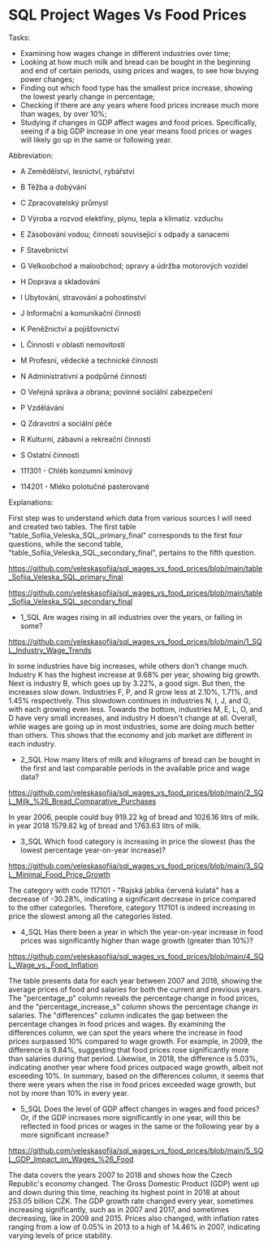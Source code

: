 # SQL Project Wages Vs Food Prices 

Tasks:

- Examining how wages change in different industries over time;
- Looking at how much milk and bread can be bought in the beginning and end of certain periods, using prices and wages, to see how buying power changes;
- Finding out which food type has the smallest price increase, showing the lowest yearly change in percentage;
- Checking if there are any years where food prices increase much more than wages, by over 10%;
- Studying if changes in GDP affect wages and food prices. Specifically, seeing if a big GDP increase in one year means food prices or wages will likely go up in the same or following year.

Abbreviation:

- A	Zemědělství, lesnictví, rybářství
- B	Těžba a dobývání
- C	Zpracovatelský průmysl
- D	Výroba a rozvod elektřiny, plynu, tepla a klimatiz. vzduchu
- E	Zásobování vodou; činnosti související s odpady a sanacemi
- F	Stavebnictví
- G	Velkoobchod a maloobchod; opravy a údržba motorových vozidel
- H	Doprava a skladování
- I	Ubytování, stravování a pohostinství
- J	Informační a komunikační činnosti
- K	Peněžnictví a pojišťovnictví
- L	Činnosti v oblasti nemovitostí
- M	Profesní, vědecké a technické činnosti
- N	Administrativní a podpůrné činnosti
- O	Veřejná správa a obrana; povinné sociální zabezpečení
- P	Vzdělávání
- Q	Zdravotní a sociální péče
- R	Kulturní, zábavní a rekreační činnosti
- S	Ostatní činnosti


- 111301 - Chléb konzumní kmínový
- 114201 - Mléko polotučné pasterované
  
Explanations:

First step was to understand which data from various sources I will need and created two tables. The first table "table_Sofiia_Veleska_SQL_primary_final" corresponds to the first four questions, while the second table, "table_Sofiia_Veleska_SQL_secondary_final", pertains to the fifth question.

https://github.com/veleskasofiia/sql_wages_vs_food_prices/blob/main/table_Sofiia_Veleska_SQL_primary_final

https://github.com/veleskasofiia/sql_wages_vs_food_prices/blob/main/table_Sofiia_Veleska_SQL_secondary_final

- 1_SQL Are wages rising in all industries over the years, or falling in some?

https://github.com/veleskasofiia/sql_wages_vs_food_prices/blob/main/1_SQL_Industry_Wage_Trends

In some industries have big increases, while others don't change much. Industry K has the highest increase at 9.68% per year, showing big growth. Next is industry B, which goes up by 3.22%, a good sign. But then, the increases slow down. Industries F, P, and R grow less at 2.10%, 1.71%, and 1.45% respectively. This slowdown continues in industries N, I, J, and G, with each growing even less. Towards the bottom, industries M, E, L, O, and D have very small increases, and industry H doesn't change at all. Overall, while wages are going up in most industries, some are doing much better than others. This shows that the economy and job market are different in each industry.

- 2_SQL How many liters of milk and kilograms of bread can be bought in the first and last comparable periods in the available price and wage data?

https://github.com/veleskasofiia/sql_wages_vs_food_prices/blob/main/2_SQL_Milk_%26_Bread_Comparative_Purchases

In year 2006, people could buy 919.22 kg of bread and 1026.16 litrs of milk. in year 2018 1579.82 kg of bread and 1763.63 litrs of milk. 

- 3_SQL Which food category is increasing in price the slowest (has the lowest percentage year-on-year increase)?

https://github.com/veleskasofiia/sql_wages_vs_food_prices/blob/main/3_SQL_Minimal_Food_Price_Growth

The category with code 117101 - "Rajská jablka červená kulatá" has a decrease of -30.28%, indicating a significant decrease in price compared to the other categories. Therefore, category 117101 is indeed increasing in price the slowest among all the categories listed.

- 4_SQL Has there been a year in which the year-on-year increase in food prices was significantly higher than wage growth (greater than 10%)?

https://github.com/veleskasofiia/sql_wages_vs_food_prices/blob/main/4_SQL_Wage_vs._Food_Inflation

The table presents data for each year between 2007 and 2018, showing the average prices of food and salaries for both the current and previous years. The "percentage_p" column reveals the percentage change in food prices, and the "percentage_increase_s" column shows the percentage change in salaries. The "differences" column indicates the gap between the percentage changes in food prices and wages.
By examining the differences column, we can spot the years where the increase in food prices surpassed 10% compared to wage growth. For example, in 2009, the difference is 9.84%, suggesting that food prices rose significantly more than salaries during that period. Likewise, in 2018, the difference is 5.03%, indicating another year where food prices outpaced wage growth, albeit not exceeding 10%.
In summary, based on the differences column, it seems that there were years when the rise in food prices exceeded wage growth, but not by more than 10% in every year.

- 5_SQL Does the level of GDP affect changes in wages and food prices? Or, if the GDP increases more significantly in one year, will this be reflected in food prices or wages in the same or the following year by a more significant increase?

https://github.com/veleskasofiia/sql_wages_vs_food_prices/blob/main/5_SQL_GDP_Impact_on_Wages_%26_Food

The data covers the years 2007 to 2018 and shows how the Czech Republic's economy changed. The Gross Domestic Product (GDP) went up and down during this time, reaching its highest point in 2018 at about 253.05 billion CZK. The GDP growth rate changed every year, sometimes increasing significantly, such as in 2007 and 2017, and sometimes decreasing, like in 2009 and 2015. Prices also changed, with inflation rates ranging from a low of 0.05% in 2013 to a high of 14.46% in 2007, indicating varying levels of price stability. 











